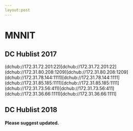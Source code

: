 ```yaml
---
layout:post
---
```



# MNNIT

## DC Hublist 2017 

(dchub://172.31.72.201:22)[dchub://172.31.72.201:22]  
(dchub://172.31.80.208:1209)[dchub://172.31.80.208:1209]  
(dchub://172.31.78.144:1111)[dchub://172.31.78.144:1111]  
(dchub://172.31.85.185:1111)[dchub://172.31.85.185:1111]  
(dchub://172.31.73.56:411)[dchub://172.31.73.56:411]  
(dchub://172.31.36.66:1111)[dchub://172.31.36.66:1111]  


## DC Hublist 2018

[]()
[]()




#### Please suggest updated.


